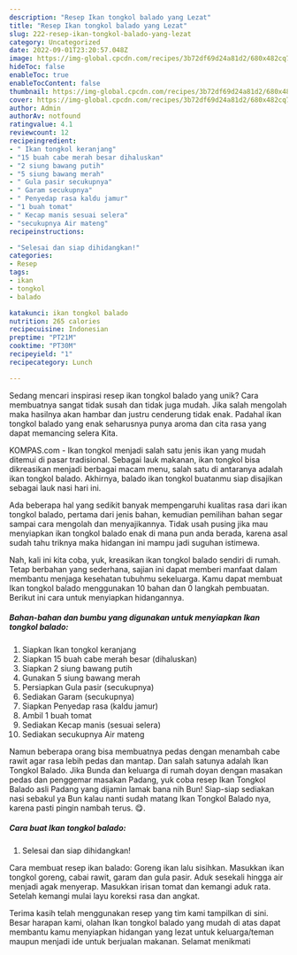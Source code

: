 ```yaml
---
description: "Resep Ikan tongkol balado yang Lezat"
title: "Resep Ikan tongkol balado yang Lezat"
slug: 222-resep-ikan-tongkol-balado-yang-lezat
category: Uncategorized
date: 2022-09-01T23:20:57.048Z
image: https://img-global.cpcdn.com/recipes/3b72df69d24a81d2/680x482cq70/ikan-tongkol-balado-foto-resep-utama.jpg
hideToc: false
enableToc: true
enableTocContent: false
thumbnail: https://img-global.cpcdn.com/recipes/3b72df69d24a81d2/680x482cq70/ikan-tongkol-balado-foto-resep-utama.jpg
cover: https://img-global.cpcdn.com/recipes/3b72df69d24a81d2/680x482cq70/ikan-tongkol-balado-foto-resep-utama.jpg
author: Admin
authorAv: notfound
ratingvalue: 4.1
reviewcount: 12
recipeingredient:
- " Ikan tongkol keranjang"
- "15 buah cabe merah besar dihaluskan"
- "2 siung bawang putih"
- "5 siung bawang merah"
- " Gula pasir secukupnya"
- " Garam secukupnya"
- " Penyedap rasa kaldu jamur"
- "1 buah tomat"
- " Kecap manis sesuai selera"
- "secukupnya Air mateng"
recipeinstructions:

- "Selesai dan siap dihidangkan!"
categories:
- Resep
tags:
- ikan
- tongkol
- balado

katakunci: ikan tongkol balado 
nutrition: 265 calories
recipecuisine: Indonesian
preptime: "PT21M"
cooktime: "PT30M"
recipeyield: "1"
recipecategory: Lunch

---
```





Sedang mencari inspirasi resep ikan tongkol balado yang unik? Cara membuatnya sangat tidak susah dan tidak juga mudah. Jika salah mengolah maka hasilnya akan hambar dan justru cenderung tidak enak. Padahal ikan tongkol balado yang enak seharusnya punya aroma dan cita rasa yang dapat memancing selera Kita.





KOMPAS.com - Ikan tongkol menjadi salah satu jenis ikan yang mudah ditemui di pasar tradisional. Sebagai lauk makanan, ikan tongkol bisa dikreasikan menjadi berbagai macam menu, salah satu di antaranya adalah ikan tongkol balado. Akhirnya, balado ikan tongkol buatanmu siap disajikan sebagai lauk nasi hari ini.

Ada beberapa hal yang sedikit banyak mempengaruhi kualitas rasa dari ikan tongkol balado, pertama dari jenis bahan, kemudian pemilihan bahan segar sampai cara mengolah dan menyajikannya. Tidak usah pusing jika mau menyiapkan ikan tongkol balado enak di mana pun anda berada, karena asal sudah tahu triknya maka hidangan ini mampu jadi suguhan istimewa.






Nah, kali ini kita coba, yuk, kreasikan ikan tongkol balado sendiri di rumah. Tetap berbahan yang sederhana, sajian ini dapat memberi manfaat dalam membantu menjaga kesehatan tubuhmu sekeluarga. Kamu dapat membuat Ikan tongkol balado menggunakan 10 bahan dan 0 langkah pembuatan. Berikut ini cara untuk menyiapkan hidangannya.

<!--inarticleads1-->

##### Bahan-bahan dan bumbu yang digunakan untuk menyiapkan Ikan tongkol balado:

1. Siapkan  Ikan tongkol keranjang
1. Siapkan 15 buah cabe merah besar (dihaluskan)
1. Siapkan 2 siung bawang putih
1. Gunakan 5 siung bawang merah
1. Persiapkan  Gula pasir (secukupnya)
1. Sediakan  Garam (secukupnya)
1. Siapkan  Penyedap rasa (kaldu jamur)
1. Ambil 1 buah tomat
1. Sediakan  Kecap manis (sesuai selera)
1. Sediakan secukupnya Air mateng


Namun beberapa orang bisa membuatnya pedas dengan menambah cabe rawit agar rasa lebih pedas dan mantap. Dan salah satunya adalah Ikan Tongkol Balado. Jika Bunda dan keluarga di rumah doyan dengan masakan pedas dan penggemar masakan Padang, yuk coba resep Ikan Tongkol Balado asli Padang yang dijamin lamak bana nih Bun! Siap-siap sediakan nasi sebakul ya Bun kalau nanti sudah matang Ikan Tongkol Balado nya, karena pasti pingin nambah terus. 😋. 

<!--inarticleads2-->

##### Cara buat Ikan tongkol balado:


1. Selesai dan siap dihidangkan!

Cara membuat resep ikan balado: Goreng ikan lalu sisihkan. Masukkan ikan tongkol goreng, cabai rawit, garam dan gula pasir. Aduk sesekali hingga air menjadi agak menyerap. Masukkan irisan tomat dan kemangi aduk rata. Setelah kemangi mulai layu koreksi rasa dan angkat. 

Terima kasih telah menggunakan resep yang tim kami tampilkan di sini. Besar harapan kami, olahan Ikan tongkol balado yang mudah di atas dapat membantu kamu menyiapkan hidangan yang lezat untuk keluarga/teman maupun menjadi ide untuk berjualan makanan. Selamat menikmati
